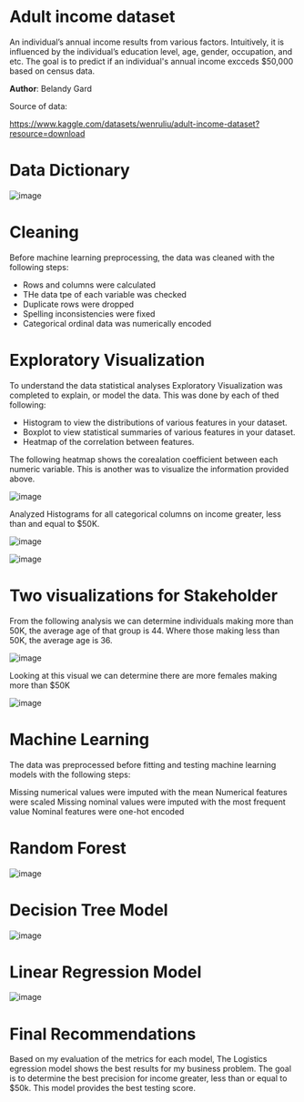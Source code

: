 # **Adult income dataset**
An individual’s annual income results from various factors. Intuitively, it is influenced by the individual’s education level, age, gender, occupation, and etc. The goal is to predict if an individual's annual income excceds $50,000 based on census data.

**Author**: Belandy Gard

Source of data:

https://www.kaggle.com/datasets/wenruliu/adult-income-dataset?resource=download

# **Data Dictionary**
![image](https://github.com/BelandyG/Adult-Income-Project-/assets/123032319/a5bc4451-3320-41a3-ae66-abb0172c0361)


# **Cleaning**
Before machine learning preprocessing, the data was cleaned with the following steps:

- Rows and columns were calculated
- THe data tpe of each variable was checked
- Duplicate rows were dropped
- Spelling inconsistencies were fixed
- Categorical ordinal data was numerically encoded

 # **Exploratory Visualization**
To understand the data statistical analyses Exploratory Visualization was completed to explain, or model the data. This was done by each of thed following:

- Histogram to view the distributions of various features in your dataset.
- Boxplot to view statistical summaries of various features in your dataset.
- Heatmap of the correlation between features.


The following heatmap shows the corealation coefficient between each numeric variable. This is another was to visualize the information provided above.

![image](https://github.com/BelandyG/Adult-Income-Project-/assets/123032319/dd8e88d8-68c8-4b3e-b47a-aedd3da122ce)


Analyzed Histograms for all categorical columns on income greater, less than and equal to $50K.

![image](https://github.com/BelandyG/Adult-Income-Project-/assets/123032319/bc8b37cf-3806-4b43-8d76-de90770e3bd0)

![image](https://github.com/BelandyG/Adult-Income-Project-/assets/123032319/245ba8ea-ddec-42dd-ac48-21f660b91bc3)


# **Two visualizations for Stakeholder**

From the following analysis we can determine individuals making more than 50K, the average age of that group is 44. Where those making less than 50K, the average age is 36.

![image](https://github.com/BelandyG/Adult-Income-Project-/assets/123032319/b9e27fd9-2af2-4b3b-818b-5d203b77f096)

 Looking at this visual we can determine there are more females making more than $50K

![image](https://github.com/BelandyG/Adult-Income-Project-/assets/123032319/e4ccf5e9-af91-47b9-abc5-47ffc1cdd3c7)


# **Machine Learning**

The data was preprocessed before fitting and testing machine learning models with the following steps:

Missing numerical values were imputed with the mean
Numerical features were scaled
Missing nominal values were imputed with the most frequent value
Nominal features were one-hot encoded


# **Random Forest**

![image](https://github.com/BelandyG/Adult-Income-Project-/assets/123032319/82d22b85-7c1c-41bc-8b2f-dc499ff91414)


# **Decision Tree Model**

![image](https://github.com/BelandyG/Adult-Income-Project-/assets/123032319/855a957a-3fde-4fdf-8da6-abaf7a63cd55)


# **Linear Regression Model**

![image](https://github.com/BelandyG/Adult-Income-Project-/assets/123032319/6844a154-f8fb-414d-a42e-766cb505c9d1)


# **Final Recommendations**

Based on my evaluation of the metrics for each model, The Logistics egression model shows the best results for my business problem. The goal is to determine the best precision for income greater, less than or equal to $50k. This model provides the best testing score.
